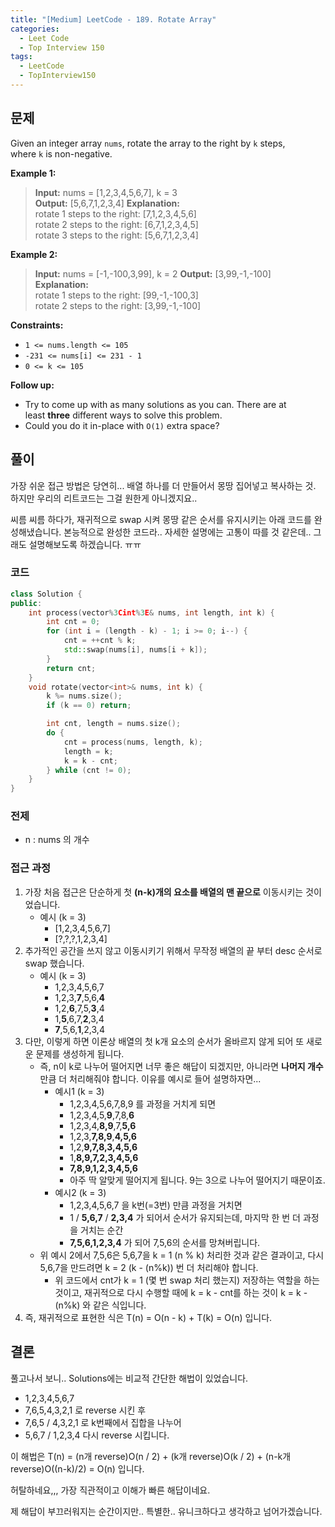 ```yaml
---
title: "[Medium] LeetCode - 189. Rotate Array"
categories:
  - Leet Code
  - Top Interview 150
tags:
  - LeetCode
  - TopInterview150
---
```

## 문제

Given an integer array `nums`, rotate the array to the right by `k` steps, where `k` is non-negative.

**Example 1:**

> **Input:** nums = [1,2,3,4,5,6,7], k = 3  
> **Output:** [5,6,7,1,2,3,4]
> **Explanation:**  
> rotate 1 steps to the right: [7,1,2,3,4,5,6]  
> rotate 2 steps to the right: [6,7,1,2,3,4,5]  
> rotate 3 steps to the right: [5,6,7,1,2,3,4]

**Example 2:**

> **Input:** nums = [-1,-100,3,99], k = 2
> **Output:** [3,99,-1,-100]
> **Explanation:**    
> rotate 1 steps to the right: [99,-1,-100,3]  
> rotate 2 steps to the right: [3,99,-1,-100]

**Constraints:**

- `1 <= nums.length <= 105`
- `-231 <= nums[i] <= 231 - 1`
- `0 <= k <= 105`

**Follow up:**

- Try to come up with as many solutions as you can. There are at least **three** different ways to solve this problem.
- Could you do it in-place with `O(1)` extra space?

## 풀이

가장 쉬운 접근 방법은 당연히... 배열 하나를 더 만들어서 몽땅 집어넣고 복사하는 것. 하지만 우리의 리트코드는 그걸 원한게 아니겠지요..

씨름 씨름 하다가, 재귀적으로 swap 시켜 몽땅 같은 순서를 유지시키는 아래 코드를 완성해냈습니다. 본능적으로 완성한 코드라.. 자세한 설명에는 고통이 따를 것 같은데.. 그래도 설명해보도록 하겠습니다. ㅠㅠ

### 코드

``` cpp
class Solution {
public:
    int process(vector%3Cint%3E& nums, int length, int k) {
        int cnt = 0;
        for (int i = (length - k) - 1; i >= 0; i--) {
            cnt = ++cnt % k;
            std::swap(nums[i], nums[i + k]);
        }
        return cnt;
    }
    void rotate(vector<int>& nums, int k) {
        k %= nums.size();
        if (k == 0) return;

        int cnt, length = nums.size();
        do {
            cnt = process(nums, length, k);
            length = k;
            k = k - cnt;
        } while (cnt != 0);
    }
}
```

### 전제

- n : nums 의 개수

### 접근 과정

1. 가장 처음 접근은 단순하게 첫 **(n-k)개의 요소를 배열의 맨 끝으로** 이동시키는 것이었습니다.
	- 예시 (k = 3)
		- [1,2,3,4,5,6,7]
		- [?,?,?,1,2,3,4]
2. 추가적인 공간을 쓰지 않고 이동시키기 위해서 무작정 배열의 끝 부터 desc 순서로 swap 했습니다.
	- 예시 (k = 3)
		- 1,2,3,4,5,6,7
		- 1,2,3,**7**,5,6,**4**
		- 1,2,**6**,7,5,**3**,4
		- 1,**5**,6,7,**2**,3,4
		- **7**,5,6,**1**,2,3,4
3. 다만, 이렇게 하면 이론상 배열의 첫 k개 요소의 순서가 올바르지 않게 되어 또 새로운 문제를 생성하게 됩니다.
	- 즉, n이 k로 나누어 떨어지면 너무 좋은 해답이 되겠지만, 아니라면 **나머지 개수** 만큼 더 처리해줘야 합니다. 이유를 예시로 들어 설명하자면...
		- 예시1 (k = 3)
			- 1,2,3,4,5,6,7,8,9 를 과정을 거치게 되면
			- 1,2,3,4,5,**9**,7,8,**6**
			- 1,2,3,4,**8,9**,7,**5,6**
			- 1,2,3,**7,8,9**,**4,5,6**
			- 1,2,**9,7,8,3,4,5,6**
			- 1,**8,9,7,2,3,4,5,6**
			- **7,8,9,1,2,3,4,5,6**
			- 아주 딱 알맞게 떨어지게 됩니다. 9는 3으로 나누어 떨어지기 때문이죠.
		- 예시2 (k = 3)
			- 1,2,3,4,5,6,7 을 k번(=3번) 만큼 과정을 거치면
			- 1 / **5,6,7** / **2,3,4** 가 되어서 순서가 유지되는데, 마지막 한 번 더 과정을 거치는 순간
			- **7,5,6,1,2,3,4** 가 되어 7,5,6의 순서를 망쳐버립니다.
	- 위 예시 2에서 7,5,6은 5,6,7을 k = 1 (n % k) 처리한 것과 같은 결과이고, 다시 5,6,7을 만드려면 k = 2 (k - (n%k)) 번 더 처리해야 합니다.
		- 위 코드에서 cnt가 k = 1 (몇 번 swap 처리 했는지) 저장하는 역할을 하는 것이고, 재귀적으로 다시 수행할 때에 k = k - cnt를 하는 것이 k = k - (n%k) 와 같은 식입니다.
4. 즉, 재귀적으로 표현한 식은 T(n) = O(n - k) + T(k) = O(n) 입니다.

## 결론

풀고나서 보니.. Solutions에는 비교적 간단한 해법이 있었습니다.

- 1,2,3,4,5,6,7
- 7,6,5,4,3,2,1 로 reverse 시킨 후
- 7,6,5 / 4,3,2,1 로 k번째에서 집합을 나누어
- 5,6,7 / 1,2,3,4 다시 reverse 시킵니다.

이 해법은 T(n) =  (n개 reverse)O(n / 2) + (k개 reverse)O(k / 2) + (n-k개 reverse)O((n-k)/2) = O(n) 입니다.

허탈하네요,,, 가장 직관적이고 이해가 빠른 해답이네요.

제 해답이 부끄러워지는 순간이지만.. 특별한.. 유니크하다고 생각하고 넘어가겠습니다.